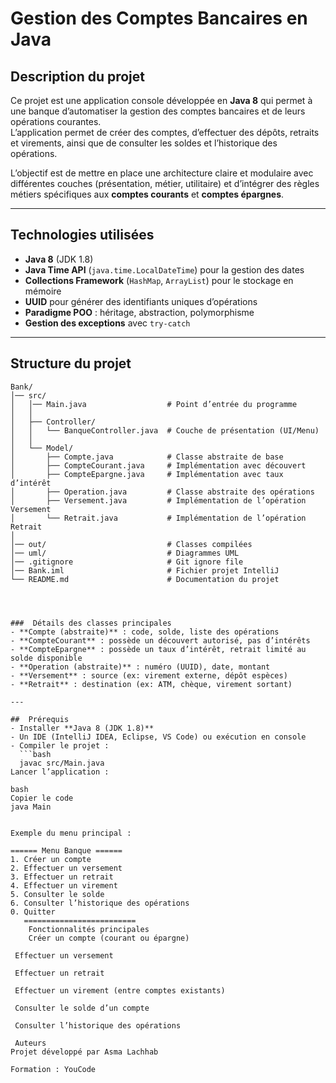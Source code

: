 #  Gestion des Comptes Bancaires en Java

##  Description du projet
Ce projet est une application console développée en **Java 8** qui permet à une banque d’automatiser la gestion des comptes bancaires et de leurs opérations courantes.  
L’application permet de créer des comptes, d’effectuer des dépôts, retraits et virements, ainsi que de consulter les soldes et l’historique des opérations.

L’objectif est de mettre en place une architecture claire et modulaire avec différentes couches (présentation, métier, utilitaire) et d’intégrer des règles métiers spécifiques aux **comptes courants** et **comptes épargnes**.

---

##  Technologies utilisées
- **Java 8** (JDK 1.8)
- **Java Time API** (`java.time.LocalDateTime`) pour la gestion des dates
- **Collections Framework** (`HashMap`, `ArrayList`) pour le stockage en mémoire
- **UUID** pour générer des identifiants uniques d’opérations
- **Paradigme POO** : héritage, abstraction, polymorphisme
- **Gestion des exceptions** avec `try-catch`

---

##  Structure du projet
```text
Bank/
│── src/
│   │── Main.java                  # Point d’entrée du programme
│   │
│   ├── Controller/
│   │   └── BanqueController.java  # Couche de présentation (UI/Menu)
│   │
│   └── Model/
│       ├── Compte.java            # Classe abstraite de base
│       ├── CompteCourant.java     # Implémentation avec découvert
│       ├── CompteEpargne.java     # Implémentation avec taux d’intérêt
│       ├── Operation.java         # Classe abstraite des opérations
│       ├── Versement.java         # Implémentation de l’opération Versement
│       └── Retrait.java           # Implémentation de l’opération Retrait
│
│── out/                           # Classes compilées
│── uml/                           # Diagrammes UML
│── .gitignore                     # Git ignore file
│── Bank.iml                       # Fichier projet IntelliJ
└── README.md                      # Documentation du projet




###  Détails des classes principales
- **Compte (abstraite)** : code, solde, liste des opérations
- **CompteCourant** : possède un découvert autorisé, pas d’intérêts
- **CompteEpargne** : possède un taux d’intérêt, retrait limité au solde disponible
- **Operation (abstraite)** : numéro (UUID), date, montant
- **Versement** : source (ex: virement externe, dépôt espèces)
- **Retrait** : destination (ex: ATM, chèque, virement sortant)

---

##  Prérequis
- Installer **Java 8 (JDK 1.8)**
- Un IDE (IntelliJ IDEA, Eclipse, VS Code) ou exécution en console
- Compiler le projet :
  ```bash
  javac src/Main.java
Lancer l’application :

bash
Copier le code
java Main


Exemple du menu principal :

====== Menu Banque ======
1. Créer un compte
2. Effectuer un versement
3. Effectuer un retrait
4. Effectuer un virement
5. Consulter le solde
6. Consulter l’historique des opérations
0. Quitter
   =========================
    Fonctionnalités principales
    Créer un compte (courant ou épargne)

 Effectuer un versement

 Effectuer un retrait

 Effectuer un virement (entre comptes existants)

 Consulter le solde d’un compte

 Consulter l’historique des opérations

 Auteurs
Projet développé par Asma Lachhab

Formation : YouCode
